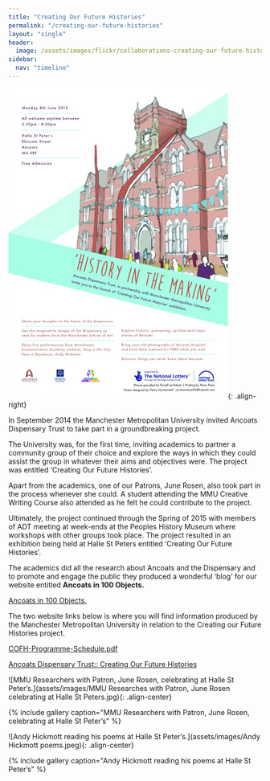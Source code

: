 ```yaml
---
title: "Creating Our Future Histories"
permalink: "/creating-our-future-histories"
layout: "single"
header:
  image: /assets/images/flickr/collaborations-creating-our-future-histories/13a future histories.jpeg
sidebar:
  nav: "timeline"
---
```


![poster](assets/images/flickr/collaborations-creating-our-future-histories/1.jpg){: .align-right}

In September 2014 the Manchester Metropolitan University invited Ancoats Dispensary Trust to take part in a groundbreaking project.  

The University was, for the first time, inviting academics to partner a community group of their choice and explore the ways in which they could assist the group in whatever their aims and objectives were.  The project was entitled ‘Creating Our Future Histories’.  

Apart from the academics, one of our Patrons, June Rosen, also took part in the process whenever she could.  A student attending the MMU Creative Writing Course also attended as he felt he could contribute to the project.  

Ultimately, the project continued through the Spring of 2015 with members of ADT meeting at week-ends at the Peoples History Museum where workshops with other groups took place.  The project resulted in an exhibition being held at Halle St Peters entitled ‘Creating Our Future Histories’.

The academics did all the research about Ancoats and the Dispensary and to promote and engage the public they produced a wonderful ‘blog’ for our website entitled **Ancoats in 100 Objects.**

[Ancoats in 100 Objects.](https://ancoatsdispensary100.wordpress.com/)

The two website links below is where you will find information produced by the Manchester Metropolitan University in relation to the Creating our Future Histories project.

[COFH-Programme-Schedule.pdf](https://www.futurehistories.mmu.ac.uk/wp-content/uploads/2014/08/COFH-Programme-Schedule.pdf)

[Ancoats Dispensary Trust:: Creating Our Future Histories](https://ancoatsdispensarytrust.co.uk/futurehistories-121.html)

![MMU Researchers with Patron, June Rosen, celebrating at Halle St Peter’s.](assets/images/MMU Researches with Patron, June Rosen celebrating at Halle St Peters.jpg){: .align-center}

{% include gallery caption="MMU Researchers with Patron, June Rosen, celebrating at Halle St Peter’s" %}

![Andy Hickmott reading his poems at Halle St Peter’s.](assets/images/Andy Hickmott poems.jpeg){: .align-center}

{% include gallery caption="Andy Hickmott reading his poems at Halle St Peter’s" %}

